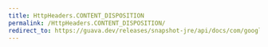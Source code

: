 ```yaml
---
title: HttpHeaders.CONTENT_DISPOSITION
permalink: /HttpHeaders.CONTENT_DISPOSITION/
redirect_to: https://guava.dev/releases/snapshot-jre/api/docs/com/google/common/net/HttpHeaders.html#CONTENT_DISPOSITION
---
```

